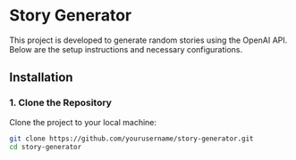 # Story Generator

This project is developed to generate random stories using the OpenAI API. Below are the setup instructions and necessary configurations.

## Installation

### 1. Clone the Repository

Clone the project to your local machine:

```bash
git clone https://github.com/yourusername/story-generator.git
cd story-generator
